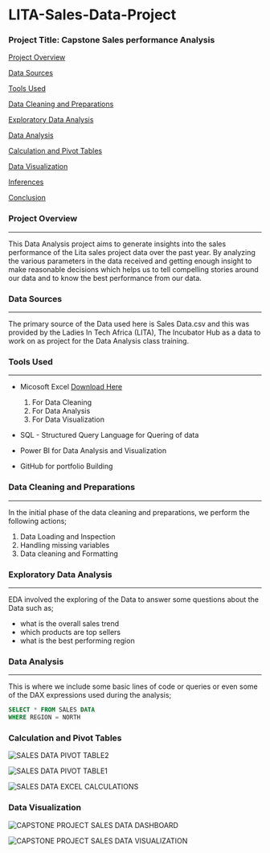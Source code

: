 # LITA-Sales-Data-Project

### Project Title: Capstone Sales performance Analysis

[Project Overview](#project-overview)

[Data Sources](#data-sources)

[Tools Used](#tools-used)

[Data Cleaning and Preparations](#data-cleaning-and-preparations)

[Exploratory Data Analysis](#exploratory-data-analysis)

[Data Analysis](data-analysis)

[Calculation and Pivot Tables](calculation-and-pivot-tables)

[Data Visualization](data-visualization)

[Inferences](inferences)

[Conclusion](conclusion)


### Project Overview
---
This Data Analysis project aims to generate insights into the sales performance of the Lita sales project data over the past year. By analyzing the various parameters in the data received and getting enough insight to make reasonable decisions which helps us to tell compelling stories around our data and to know the best performance from our data.

### Data Sources
---
The primary source of the Data used here is Sales Data.csv and this was provided by the Ladies In Tech Africa (LITA), The Incubator Hub as a data to work on as project for the Data Analysis class training.

### Tools Used 
---
- Micosoft Excel [Download Here](https://www.microsoft.com)
  1. For Data Cleaning
  2. For Data Analysis
  3. For Data Visualization
  
- SQL - Structured Query Language for Quering of data
- Power BI for Data Analysis and Visualization
- GitHub for portfolio Building

### Data Cleaning and Preparations
---
In the initial phase of the data cleaning and preparations, we perform the following actions;
1. Data Loading and Inspection
2. Handling missing variables
3. Data cleaning and Formatting

### Exploratory Data Analysis
---
EDA involved the exploring of the Data to answer some questions about the Data such as;
- what is the overall sales trend
- which products are top sellers
- what is the best performing region

### Data Analysis 
---
This is where we include some basic lines of code or queries or even some of the DAX expressions used during the analysis;

```SQL
SELECT * FROM SALES DATA
WHERE REGION = NORTH
```

### Calculation and Pivot Tables

![SALES DATA PIVOT TABLE2](https://github.com/user-attachments/assets/7bb2d607-8354-4db6-a8bc-99e5de7280cf)


![SALES DATA PIVOT TABLE1](https://github.com/user-attachments/assets/7721cefa-fa26-442f-9a53-ec3dd99eeffd)


![SALES DATA EXCEL CALCULATIONS](https://github.com/user-attachments/assets/b7c168a0-36b4-48bb-a315-02008dd9ae1a)


### Data Visualization


![CAPSTONE PROJECT SALES DATA DASHBOARD](https://github.com/user-attachments/assets/d4fb7ca4-9376-4736-90b8-d3e8cb7ed85f)


![CAPSTONE PROJECT SALES DATA VISUALIZATION](https://github.com/user-attachments/assets/7423dcb7-959e-4247-9fc4-5eaf5b1fcd1f)
